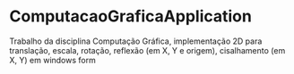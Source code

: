 # ComputacaoGraficaApplication
Trabalho da disciplina Computação Gráfica, implementação 2D  para translação, escala, rotação, reflexão (em X, Y e origem), cisalhamento (em X, Y) em windows form
